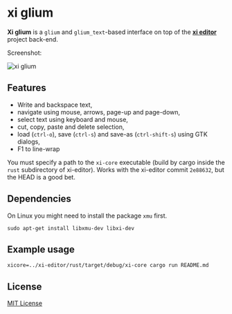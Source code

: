 # xi glium

**Xi glium** is a `glium` and `glium_text`-based interface on top of the
[**xi editor**](https://github.com/google/xi-editor) project back-end.

Screenshot:

![xi glium](/screenshot.png?raw=true)

## Features

* Write and backspace text,
* navigate using mouse, arrows, page-up and page-down,
* select text using keyboard and mouse,
* cut, copy, paste and delete selection,
* load (`ctrl-o`), save (`ctrl-s`) and save-as (`ctrl-shift-s`) using GTK dialogs,
* F1 to line-wrap

You must specify a path to the `xi-core` executable (build by cargo inside
the `rust` subdirectory of xi-editor). Works with the xi-editor commit `2e88632`,
but the HEAD is a good bet.

## Dependencies

On Linux you might need to install the package `xmu` first.

```
sudo apt-get install libxmu-dev libxi-dev
```

## Example usage

`xicore=../xi-editor/rust/target/debug/xi-core cargo run README.md`


## License

[MIT License](LICENSE.md)
